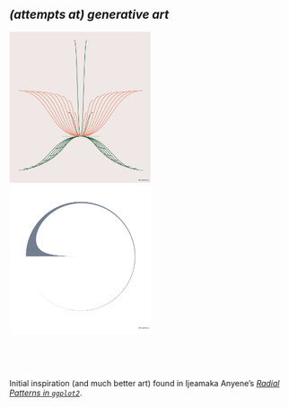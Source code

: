 
## *(attempts at) generative art*

<img src="drafts/prompt2_piece1.png" style="width:50%" align="middle">

<br>

<img src="drafts/prompt1_piece3.png" style="width:50%" align="middle">

<br> <br> <br>

Initial inspiration (and much better art) found in Ijeamaka Anyene’s
[*Radial Patterns in
`ggplot2`*](https://ijeamaka-anyene.netlify.app/posts/2021-01-04-radial-patterns-in-ggplot2/).
